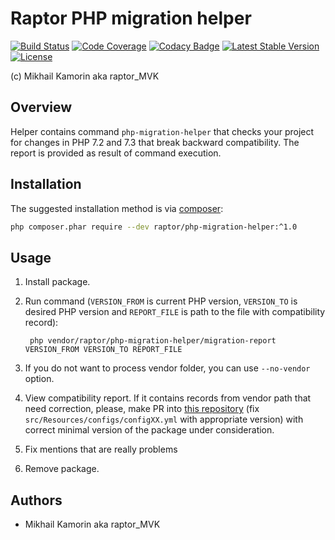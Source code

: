 # Raptor PHP migration helper

[![Build Status](https://travis-ci.org/raptor-mvk/php-migration-helper.svg?branch=master)](https://travis-ci.org/raptor-mvk/php-migration-helper)
[![Code Coverage](https://codecov.io/gh/raptor-mvk/php-migration-helper/branch/master/graph/badge.svg)](https://codecov.io/gh/raptor-mvk/php-migration-helper)
[![Codacy Badge](https://api.codacy.com/project/badge/Grade/989ea4b1eb4a4d7a806b3a2b973dd950)](https://www.codacy.com/app/raptor-mvk/php-migration-helper)
[![Latest Stable Version](https://img.shields.io/github/release/raptor-mvk/php-migration-helper.svg)](https://github.com/raptor-mvk/php-migration-helper/releases/latest)
[![License](https://img.shields.io/github/license/raptor-mvk/php-migration-helper.svg)](https://github.com/raptor-mvk/php-migration-helper)

(c) Mikhail Kamorin aka raptor_MVK

## Overview

Helper contains command `php-migration-helper` that checks your project for changes in PHP 7.2 and
7.3 that break backward compatibility. The report is provided as result of command execution.

## Installation

The suggested installation method is via [composer](https://getcomposer.org/):

```sh
php composer.phar require --dev raptor/php-migration-helper:^1.0
```

## Usage

1. Install package.
1. Run command (`VERSION_FROM` is current PHP version, `VERSION_TO` is desired PHP version and `REPORT_FILE` is path to
the file with compatibility record):

        php vendor/raptor/php-migration-helper/migration-report VERSION_FROM VERSION_TO REPORT_FILE

1. If you do not want to process vendor folder, you can use `--no-vendor` option.
1. View compatibility report. If it contains records from vendor path that need correction, please, make PR into
[this repository](https://github.com/raptor-mvk/php-migration-helper) (fix `src/Resources/configs/configXX.yml` with
appropriate version) with correct minimal version of the package under consideration.
1. Fix mentions that are really problems
1. Remove package.

## Authors
- Mikhail Kamorin aka raptor_MVK

